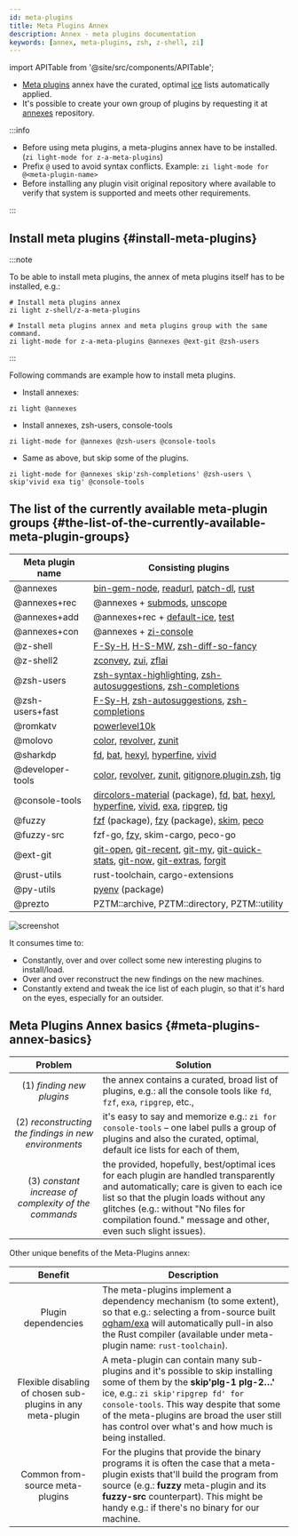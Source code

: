 ```yaml
---
id: meta-plugins
title: Meta Plugins Annex
description: Annex - meta plugins documentation
keywords: [annex, meta-plugins, zsh, z-shell, zi]
---
```


import APITable from '@site/src/components/APITable';

- [Meta plugins](https://github.com/z-shell/z-a-meta-plugins) annex have the curated, optimal [ice](../../guides/02_ice.md) lists automatically applied.
- It's possible to create your own group of plugins by requesting it at [annexes](https://github.com/z-shell/zannexes) repository.

:::info

- Before using meta plugins, a meta-plugins annex have to be installed. (`zi light-mode for z-a-meta-plugins`)
- Prefix `@` used to avoid syntax conflicts. Example: `zi light-mode for @<meta-plugin-name>`
- Before installing any plugin visit original repository where available to verify that system is supported and meets other requirements.

:::

## Install meta plugins {#install-meta-plugins}

:::note

To be able to install meta plugins, the annex of meta plugins itself has to be installed, e.g.:

```shell
# Install meta plugins annex
zi light z-shell/z-a-meta-plugins

# Install meta plugins annex and meta plugins group with the same command.
zi light-mode for z-a-meta-plugins @annexes @ext-git @zsh-users
```

:::

Following commands are example how to install meta plugins.

- Install annexes:

```shell
zi light @annexes
```

- Install annexes, zsh-users, console-tools

```shell
zi light-mode for @annexes @zsh-users @console-tools
```

- Same as above, but skip some of the plugins.

```shell
zi light-mode for @annexes skip'zsh-completions' @zsh-users \
skip'vivid exa tig' @console-tools
```

## The list of the currently available meta-plugin groups {#the-list-of-the-currently-available-meta-plugin-groups}

<APITable>

| Meta plugin name | Consisting plugins |
| --- | --- |
| @annexes | [bin-gem-node][z-a-bin-gem-node], [readurl][z-a-readurl], [patch-dl][z-a-patch-dl], [rust][z-a-rust] |
| @annexes+rec | @annexes + [submods][z-a-submods], [unscope][z-a-unscope] |
| @annexes+add | @annexes+rec + [default-ice][z-a-default-ice], [test][z-a-test] |
| @annexes+con | @annexes + [zi-console][z-shell/zi-console] |
| @z-shell | [F-Sy-H][z-shell/f-sy-h], [H-S-MW][z-shell/h-s-mw], [zsh-diff-so-fancy][z-shell/zsh-diff-so-fancy] |
| @z-shell2 | [zconvey][z-shell/zconvey], [zui][z-shell/zui], [zflai][z-shell/zflai] |
| @zsh-users | [zsh-syntax-highlighting][zsh-users/zsh-syntax-highlighting], [zsh-autosuggestions][zsh-users/zsh-autosuggestions], [zsh-completions][zsh-users/zsh-completions] |
| @zsh-users+fast | [F-Sy-H][z-shell/f-sy-h], [zsh-autosuggestions][zsh-users/zsh-autosuggestions], [zsh-completions][zsh-users/zsh-completions] |
| @romkatv | [powerlevel10k][romkatv/powerlevel10k] |
| @molovo | [color][molovo/color], [revolver][molovo/revolver], [zunit][molovo/zunit] |
| @sharkdp | [fd][sharkdp/fd], [bat][sharkdp/bat], [hexyl][sharkdp/hexyl], [hyperfine][sharkdp/hyperfine], [vivid][sharkdp/vivid] |
| @developer-tools | [color][molovo/color], [revolver][molovo/revolver], [zunit][molovo/zunit], [gitignore.plugin.zsh][voronkovich/gitignore.plugin.zsh], [tig][jonas/tig] |
| @console-tools | [dircolors-material][z-shell/dircolors-material] (package), [fd][sharkdp/fd], [bat][sharkdp/bat], [hexyl][sharkdp/hexyl], [hyperfine][sharkdp/hyperfine], [vivid][sharkdp/vivid], [exa][ogham/exa], [ripgrep][burntsushi/ripgrep], [tig][jonas/tig] |
| @fuzzy | [fzf][z-shell/fzf] (package), [fzy][z-shell/fzy] (package), [skim][lotabout/skim], [peco][peco/peco] |
| @fuzzy-src | fzf-go, [fzy][z-shell/fzy], skim-cargo, peco-go |
| @ext-git | [git-open][paulirish/git-open], [git-recent][paulirish/git-recent], [git-my][davidosomething/git-my], [git-quick-stats][arzzen/git-quick-stats], [git-now][iwata/git-now], [git-extras][tj/git-extras], [forgit][wfxr/forgit] |
| @rust-utils | rust-toolchain, cargo-extensions |
| @py-utils | [pyenv][z-shell/pyenv] (package) |
| @prezto | PZTM::archive, PZTM::directory, PZTM::utility |

</APITable>

![screenshot](https://raw.githubusercontent.com/z-shell/z-a-meta-plugins/main/images/fuzzy-mplg-ex.png)

It consumes time to:

- Constantly, over and over collect some new interesting plugins to install/load.
- Over and over reconstruct the new findings on the new machines.
- Constantly extend and tweak the ice list of each plugin, so that it's hard on the eyes, especially for an outsider.

## Meta Plugins Annex basics {#meta-plugins-annex-basics}

| Problem | Solution |
| :-: | --- |
| (1) _finding new plugins_ | the annex contains a curated, broad list of plugins, e.g.: all the console tools like `fd`, `fzf`, `exa`, `ripgrep`, etc., |
| (2) _reconstructing the findings in new environments_ | it's easy to say and memorize e.g.: `zi for console-tools` – one label pulls a group of plugins and also the curated, optimal, default ice lists for each of them, |
| (3) _constant increase of complexity of the commands_ | the provided, hopefully, best/optimal ices for each plugin are handled transparently and automatically; care is given to each ice list so that the plugin loads without any glitches (e.g.: without "No files for compilation found." message and other, even such slight issues). |

Other unique benefits of the Meta-Plugins annex:

| Benefit | Description |
| :-: | --- |
| Plugin dependencies | The meta-plugins implement a dependency mechanism (to some extent), so that e.g.: selecting a from-source built [ogham/exa](https://github.com/ogham/exa) will automatically pull-in also the Rust compiler (available under meta-plugin name: `rust-toolchain`). |
| Flexible disabling of chosen sub-plugins in any meta-plugin | A meta-plugin can contain many sub-plugins and it's possible to skip installing some of them by the **skip'plg-1 plg-2…'** ice, e.g.: `zi skip'ripgrep fd' for console-tools`. This way despite that some of the meta-plugins are broad the user still has control over what's and how much is being installed. |
| Common from-source meta-plugins | For the plugins that provide the binary programs it is often the case that a meta-plugin exists that'll build the program from source (e.g.: **fuzzy** meta-plugin and its **fuzzy-src** counterpart). This might be handy e.g.: if there's no binary for our machine. |

[z-a-bin-gem-node]: https://github.com/z-shell/z-a-bin-gem-node
[z-a-readurl]: https://github.com/z-shell/z-a-readurl
[z-a-patch-dl]: https://github.com/z-shell/z-a-patch-dl
[z-a-rust]: https://github.com/z-shell/z-a-rust
[z-a-submods]: https://github.com/z-shell/z-a-submods
[z-a-unscope]: https://github.com/z-shell/z-a-unscope
[z-a-default-ice]: https://github.com/z-shell/z-a-default-ice
[z-a-test]: https://github.com/z-shell/z-a-test
[z-shell/zi-console]: https://github.com/z-shell/zi-console
[z-shell/f-sy-h]: https://github.com/z-shell/F-Sy-H
[z-shell/h-s-mw]: https://github.com/z-shell/H-S-MW
[z-shell/zsh-diff-so-fancy]: https://github.com/z-shell/zsh-diff-so-fancy
[z-shell/zconvey]: https://github.com/z-shell/zconvey
[z-shell/zui]: https://github.com/z-shell/zui
[z-shell/zflai]: https://github.com/z-shell/zflai
[zsh-users/zsh-syntax-highlighting]: https://github.com/zsh-users/zsh-syntax-highlighting
[zsh-users/zsh-autosuggestions]: https://github.com/zsh-users/zsh-autosuggestions
[zsh-users/zsh-completions]: https://github.com/zsh-users/zsh-completions
[romkatv/powerlevel10k]: https://github.com/romkatv/powerlevel10k
[molovo/revolver]: https://github.com/molovo/revolver
[molovo/color]: https://github.com/molovo/color
[molovo/zunit]: https://github.com/molovo/zunit
[sharkdp/fd]: https://github.com/sharkdp/fd
[sharkdp/bat]: https://github.com/sharkdp/bat
[sharkdp/hexyl]: https://github.com/sharkdp/hexyl
[sharkdp/hyperfine]: https://github.com/sharkdp/hyperfine
[sharkdp/vivid]: https://github.com/sharkdp/vivid
[voronkovich/gitignore.plugin.zsh]: https://github.com/voronkovich/gitignore.plugin.zsh
[jonas/tig]: https://github.com/jonas/tig
[z-shell/dircolors-material]: https://github.com/z-shell/dircolors-material
[ogham/exa]: https://github.com/ogham/exa
[burntsushi/ripgrep]: https://github.com/BurntSushi/ripgrep
[z-shell/fzf]: https://github.com/z-shell/fzf
[z-shell/fzy]: https://github.com/z-shell/fzy
[lotabout/skim]: https://github.com/lotabout/skim
[peco/peco]: https://github.com/peco/peco
[paulirish/git-open]: https://github.com/paulirish/git-open
[paulirish/git-recent]: https://github.com/paulirish/git-recent
[davidosomething/git-my]: https://github.com/davidosomething/git-my
[arzzen/git-quick-stats]: https://github.com/arzzen/git-quick-stats
[iwata/git-now]: https://github.com/iwata/git-now
[tj/git-extras]: https://github.com/tj/git-extras
[wfxr/forgit]: https://github.com/wfxr/forgit
[z-shell/pyenv]: https://github.com/z-shell/pyenv
